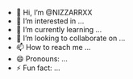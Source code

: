 - 👋 Hi, I’m @NIZZARRXX
- 👀 I’m interested in ...
- 🌱 I’m currently learning ...
- 💞️ I’m looking to collaborate on ...
- 📫 How to reach me ...
- 😄 Pronouns: ...
- ⚡ Fun fact: ...

<!---
NIZZARRXX/NIZZARRXX is a ✨ special ✨ repository because its `README.md` (this file) appears on your GitHub profile.
You can click the Preview link to take a look at your changes.
--->
